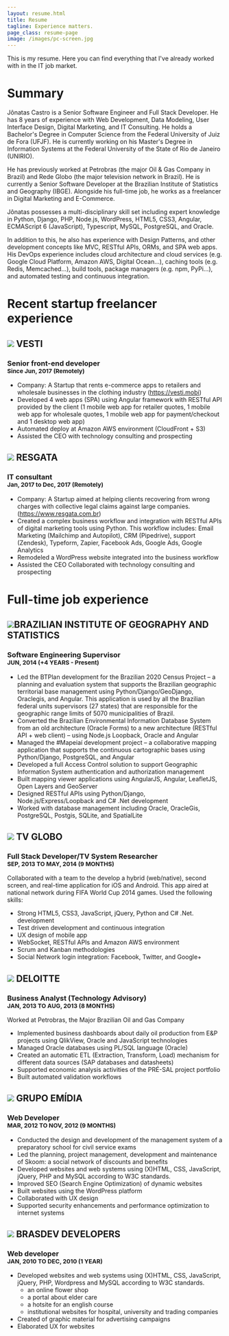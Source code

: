 ```yaml
---
layout: resume.html
title: Resume
tagline: Experience matters.
page_class: resume-page
image: /images/pc-screen.jpg
---
```


This is my resume. Here you can find everything that I've already worked with in the IT job market.

# Summary

Jônatas Castro is a Senior Software Engineer and Full Stack Developer. He has 8 years of experience with Web 
Development, Data Modeling, User Interface Design, Digital Marketing, and IT Consulting. He holds a Bachelor's Degree in 
Computer Science from the Federal University of Juiz de Fora (UFJF). He is currently working on his Master's Degree in 
Information Systems at the Federal University of the State of Rio de Janeiro (UNIRIO).

He has previously worked at Petrobras (the major Oil & Gas Company in Brazil) and Rede Globo (the major television 
network in Brazil). 
He is currently a Senior Software Developer at the Brazilian Institute of Statistics and Geography (IBGE). 
Alongside his full-time job, he works as a freelancer in Digital Marketing and E-Commerce.

Jônatas possesses a multi-disciplinary skill set including expert knowledge in Python, Django, PHP, Node.js, WordPress, 
HTML5, CSS3, Angular, ECMAScript 6 (JavaScript), Typescript, MySQL, PostgreSQL, and Oracle. 

In addition to this, he also has experience with Design Patterns, and other development concepts like MVC, RESTful APIs, ORMs, 
and SPA web apps. His DevOps experience includes cloud architecture and cloud services (e.g. Google Cloud Platform, 
Amazon AWS, Digital Ocean…), caching tools (e.g. Redis, Memcached…), build tools, package managers (e.g. npm, PyPi…), 
and automated testing and continuous integration.


# Recent startup freelancer experience

## <img src="/images/vesti-logo.png" class="inline-image" /> VESTI
### Senior front-end developer <br><small>Since Jun, 2017 (Remotely)</small>
* Company: A Startup that rents e-commerce apps to retailers and wholesale businesses in the 
clothing industry (https://vesti.mobi)
* Developed 4 web apps (SPA) using Angular framework with RESTful API provided by the client 
(1 mobile web app for retailer quotes, 1 mobile web app for wholesale quotes, 1 mobile web app 
for payment/checkout and 1 desktop web app)
* Automated deploy at Amazon AWS environment (CloudFront + S3)  
* Assisted the CEO with technology consulting and prospecting

## <img src="/images/resgata-logo.png" class="inline-image" /> RESGATA
### IT consultant <br><small>Jan, 2017 to Dec, 2017 (Remotely)</small>
* Company: A Startup aimed at helping clients recovering from wrong charges with collective legal claims against large 
companies.  (https://www.resgata.com.br)
* Created a complex business workflow and integration with RESTful APIs of digital marketing tools using Python. 
This workflow includes: Email Marketing (Mailchimp and Autopilot), CRM (Pipedrive), support (Zendesk), Typeform, 
Zapier, Facebook Ads, Google Ads, Google Analytics
* Remodeled a WordPress website integrated into the business workflow
* Assisted the CEO Collaborated with technology consulting and prospecting




# Full-time job experience

## <img src="/images/ibge-logo.png" class="inline-image" />BRAZILIAN INSTITUTE OF GEOGRAPHY AND STATISTICS
### Software Engineering Supervisor <br><small>JUN, 2014 (+4 YEARS - Present)</small>

* Led the BTPlan development for the Brazilian 2020 Census Project – a planning and evaluation system that supports the Brazilian geographic territorial base management using Python/Django/GeoDjango, Oraclegis, and Angular. This application is used by all the Brazilian federal units supervisors (27 states) that are responsible for the geographic range limits of 5070 municipalities of Brazil. 
* Converted the Brazilian Environmental Information Database System from an old architecture (Oracle Forms) to a new architecture (RESTful API + web client) – using Node.js Loopback, Oracle and Angular
* Managed the #Mapeiaí development project – a collaborative mapping application that supports the continuous cartographic bases using Python/Django, PostgreSQL, and Angular
* Developed a full Access Control solution to support Geographic Information System authentication and authorization management 
* Built mapping viewer applications using AngularJS, Angular, LeafletJS, Open Layers and GeoServer
* Designed RESTful APIs using Python/Django, Node.js/Express/Loopback and C# .Net development
* Worked with database management including Oracle, OracleGis, PostgreSQL, Postgis, SQLite, and SpatialLite

## <img src="/images/globo-logo.jpg" class="inline-image" /> TV GLOBO
###	Full Stack Developer/TV System Researcher <br><small>SEP, 2013 TO MAY, 2014 (9 MONTHS)</small>
Collaborated with a team to the develop a hybrid (web/native), second screen, and real-time application for iOS and Android. This app aired at national network during FIFA World Cup 2014 games. Used the following skills: 
* Strong HTML5, CSS3, JavaScript, jQuery, Python and C# .Net. development 
* Test driven development and continuous integration
* UX design of mobile app
* WebSocket, RESTful APIs and Amazon AWS environment
* Scrum and Kanban methodologies
* Social Network login integration: Facebook, Twitter, and Google+

##  <img src="/images/deloitte-logo.png" class="inline-image" /> DELOITTE
### Business Analyst (Technology Advisory) <br><small>JAN, 2013 TO AUG, 2013 (8 MONTHS)</small>
Worked at Petrobras, the Major Brazilian Oil and Gas Company
- Implemented business dashboards about daily oil production from E&P projects using QlikView, Oracle and JavaScript technologies
- Managed Oracle databases using PL/SQL language (Oracle)
- Created an automatic ETL (Extraction, Transform, Load) mechanism for different data sources (SAP databases and datasheets)
- Supported economic analysis activities of the PRÉ-SAL project portfolio
- Built automated validation workflows

##  <img src="/images/emidia-logo.png" class="inline-image" /> GRUPO EMÍDIA
###	Web Developer <br><small>MAR, 2012 TO NOV, 2012 (9 MONTHS)</small>
- Conducted the design and development of the management system of a preparatory school for civil service exams
- Led the planning, project management, development and maintenance of Skoom: a social network of discounts and benefits
- Developed websites and web systems using (X)HTML, CSS, JavaScript, jQuery, PHP and MySQL according to W3C standards.
- Improved SEO (Search Engine Optimization) of dynamic websites
- Built websites using the WordPress platform
- Collaborated with UX design
- Supported security enhancements and performance optimization to internet systems

## <img src="/images/brasdev-logo.gif" class="inline-image" /> BRASDEV DEVELOPERS
### Web developer <br><small>JAN, 2010 TO DEC, 2010 (1 YEAR)</small>
- Developed websites and web systems using (X)HTML, CSS, JavaScript, jQuery, PHP, Wordpress and MySQL according to W3C standards.
  - an online flower shop
  - a portal about elder care
  - a hotsite for an english course
  - institutional websites for hospital, university and trading companies
- Created of graphic material for advertising campaigns
- Elaborated UX for websites
